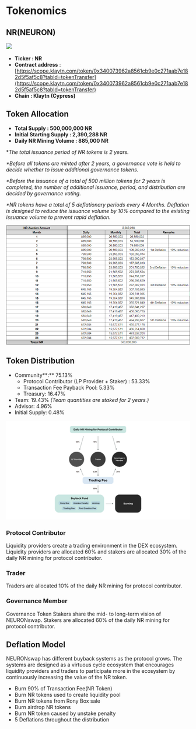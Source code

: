 # Tokenomics

## NR(NEURON)

![](../.gitbook/assets/KakaoTalk\_20211125\_112630909.png)

* **Ticker : NR**
* **Contract address** :[ ](https://scope.klaytn.com/token/0xd367957d3bcfa1355520595d652be0ece9b0d87b?tabId=tokenTransfer)[https://scope.klaytn.com/token/0x340073962a8561cb9e0c271aab7e182d5f5af5c8?tabId=tokenTransfer](https://scope.klaytn.com/token/0x340073962a8561cb9e0c271aab7e182d5f5af5c8?tabId=tokenTransfer)
* **Chain : Klaytn (Cypress)**

## Token Allocation

* **Total Supply : 500,000,000 NR**
* **Initial Starting Supply : 2,390,288 NR**
* **Daily NR Mining Volume : 885,000 NR**

\*_The total issuance period of NR tokens is 2 years._

_\*Before all tokens are minted after 2 years, a governance vote is held to decide whether to issue additional governance tokens._

_\*Before the issuance of a total of 500 million tokens for 2 years is completed, the number of additional issuance, period, and distribution are decided by governance voting._

_\*NR tokens have a total of 5 deflationary periods every 4 Months. Deflation is designed to reduce the issuance volume by 10% compared to the existing issuance volume to prevent rapid deflation._

![](<../.gitbook/assets/image (12).png>)

## Token Distribution

* Community**:** 75.13%
  * Protocol Contributor (LP Provider + Staker) : 53.33%
  * Transaction Fee Payback Pool: 5.33%
  * Treasury: 16.47%&#x20;
* Team: 19.43% _(Team quantities are staked for 2 years.)_
* Advisor: 4.96%
* Initial Supply: 0.48%

![](<../.gitbook/assets/Daily NR Mining for Protocol Contributor (1).jpg>)

### Protocol Contributor

Liquidity providers create a trading environment in the DEX ecosystem. Liquidity providers are allocated 60% and stakers are allocated 30% of the daily NR mining for protocol contributor.

### **Trader**

Traders are allocated 10% of the daily NR mining for protocol contributor.

### Governance Member

Governance Token Stakers share the mid- to long-term vision of NEURONswap. Stakers are allocated 60% of the daily NR mining for protocol contributor.

## **Deflation Model**

NEURONswap has different buyback systems as the protocol grows. The systems are designed as a virtuous cycle ecosystem that encourages liquidity providers and traders to participate more in the ecosystem by continuously increasing the value of the NR token.

* Burn 90% of Transaction Fee(NR Token)
* Burn NR tokens used to create liquidity pool
* Burn NR tokens from Rony Box sale
* Burn airdrop NR tokens
* Burn NR token caused by unstake penalty
* 5 Deflations throughout the distribution
